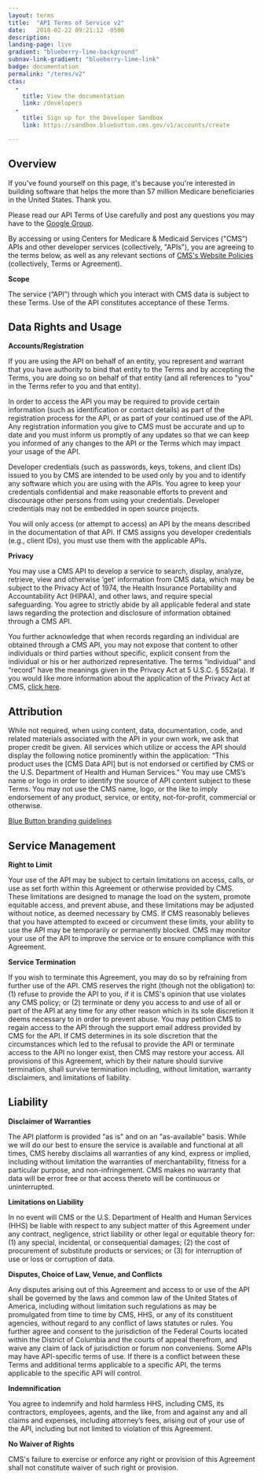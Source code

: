 ```yaml
---
layout: terms
title:  "API Terms of Service v2"
date:   2018-02-22 09:21:12 -0500
description:
landing-page: live
gradient: "blueberry-lime-background"
subnav-link-gradient: "blueberry-lime-link"
badge: documentation
permalink: "/terms/v2"
ctas:
  -
    title: View the documentation
    link: /developers
  -
    title: Sign up for the Developer Sandbox
    link: https://sandbox.bluebutton.cms.gov/v1/accounts/create

---
```


## Overview
If you've found yourself on this page, it's because you're interested in building software that helps the more than 57 million Medicare beneficiaries in the United States.  Thank you.  

Please read our API Terms of Use carefully and post any questions you may have to the [Google Group](https://groups.google.com/forum/#!forum/Developer-group-for-cms-blue-button-api).

By accessing or using Centers for Medicare & Medicaid Services ("CMS”) APIs and other developer services (collectively, "APIs"), you are agreeing to the terms below, as well as any relevant sections of [CMS's Website Policies](https://www.cms.gov/About-CMS/Agency-Information/Aboutwebsite/Privacy-Policy.html) (collectively, Terms or Agreement).

**Scope**

The service (“API”) through which you interact with CMS data is subject to these Terms. Use of the API constitutes acceptance of these Terms.

## Data Rights and Usage

**Accounts/Registration**

If you are using the API on behalf of an entity, you represent and warrant that you have authority to bind that entity to the Terms and by accepting the Terms, you are doing so on behalf of that entity (and all references to "you" in the Terms refer to you and that entity).

In order to access the API you may be required to provide certain information (such as identification or contact details) as part of the registration process for the API, or as part of your continued use of the API. Any registration information you give to CMS must be accurate and up to date and you must inform us promptly of any updates so that we can keep you informed of any changes to the API or the Terms which may impact your usage of the API.

Developer credentials (such as passwords, keys, tokens, and client IDs) issued to you by CMS are intended to be used only by you and to identify any software which you are using with the APIs. You agree to keep your credentials confidential and make reasonable efforts to prevent and discourage other persons from using your credentials. Developer credentials may not be embedded in open source projects.

You will only access (or attempt to access) an API by the means described in the documentation of that API. If CMS assigns you developer credentials (e.g., client IDs), you must use them with the applicable APIs.

**Privacy**

You may use a CMS API to develop a service to search, display, analyze, retrieve, view and otherwise ‘get’ information from CMS data, which may be subject to the Privacy Act of 1974, the Health Insurance Portability and Accountability Act (HIPAA), and other laws, and require special safeguarding. You agree to strictly abide by all applicable federal and state laws regarding the protection and disclosure of information obtained through a CMS API.

You further acknowledge that when records regarding an individual are obtained through a CMS API, you may not expose that content to other individuals or third parties without specific, explicit consent from the individual or his or her authorized representative. The terms “individual” and “record” have the meanings given in the Privacy Act at 5 U.S.C. § 552a(a). If you would like more information about the application of the Privacy Act at CMS, [click here](https://www.cms.gov/Research-Statistics-Data-and-Systems/Computer-Data-and-Systems/Privacy/PrivacyActof1974.html).

## Attribution

While not required, when using content, data, documentation, code, and related materials associated with the API in your own work, we ask that proper credit be given.  All services which utilize or access the API should display the following notice prominently within the application: “This product uses the [CMS Data API] but is not endorsed or certified by CMS or the U.S. Department of Health and Human Services.” You may use CMS’s name or logo in order to identify the source of API content subject to these Terms. You may not use the CMS name, logo, or the like to imply endorsement of any product, service, or entity, not-for-profit, commercial or otherwise.

[Blue Button branding guidelines](/developers/#branding-guidelines)

## Service Management

**Right to Limit**

Your use of the API may be subject to certain limitations on access, calls, or use as set forth within this Agreement or otherwise provided by CMS. These limitations are designed to manage the load on the system, promote equitable access, and prevent abuse, and these limitations may be adjusted without notice, as deemed necessary by CMS. If CMS reasonably believes that you have attempted to exceed or circumvent these limits, your ability to use the API may be temporarily or permanently blocked. CMS may monitor your use of the API to improve the service or to ensure compliance with this Agreement.

**Service Termination**

If you wish to terminate this Agreement, you may do so by refraining from further use of the API. CMS reserves the right (though not the obligation) to: (1) refuse to provide the API to you, if it is CMS's opinion that use violates any CMS policy; or (2) terminate or deny you access to and use of all or part of the API at any time for any other reason which in its sole discretion it deems necessary to in order to prevent abuse. You may petition CMS to regain access to the API through the support email address provided by CMS for the API. If CMS determines in its sole discretion that the circumstances which led to the refusal to provide the API or terminate access to the API no longer exist, then CMS may restore your access. All provisions of this Agreement, which by their nature should survive termination, shall survive termination including, without limitation, warranty disclaimers, and limitations of liability.

## Liability

**Disclaimer of Warranties**

The API platform is provided "as is" and on an "as-available" basis. While we will do our best to ensure the service is available and functional at all times, CMS hereby disclaims all warranties of any kind, express or implied, including without limitation the warranties of merchantability, fitness for a particular purpose, and non-infringement. CMS makes no warranty that data will be error free or that access thereto will be continuous or uninterrupted.

**Limitations on Liability**

In no event will CMS or the U.S. Department of Health and Human Services (HHS) be liable with respect to any subject matter of this Agreement under any contract, negligence, strict liability or other legal or equitable theory for: (1) any special, incidental, or consequential damages; (2) the cost of procurement of substitute products or services; or (3) for interruption of use or loss or corruption of data.

**Disputes, Choice of Law, Venue, and Conflicts**

Any disputes arising out of this Agreement and access to or use of the API shall be governed by the laws and common law of the United States of America, including without limitation such regulations as may be promulgated from time to time by CMS, HHS, or any of its constituent agencies, without regard to any conflict of laws statutes or rules.  You further agree and consent to the jurisdiction of the Federal Courts located within the District of Columbia and the courts of appeal therefrom, and waive any claim of lack of jurisdiction or forum non conveniens. Some APIs may have API-specific terms of use. If there is a conflict between these Terms and additional terms applicable to a specific API, the  terms applicable to the specific API will control.

**Indemnification**

You agree to indemnify and hold harmless HHS, including CMS, its contractors, employees, agents, and the like, from and against any and all claims and expenses, including attorney’s fees, arising out of your use of the API, including but not limited to violation of this Agreement.

**No Waiver of Rights**

CMS's failure to exercise or enforce any right or provision of this Agreement shall not constitute waiver of such right or provision.
